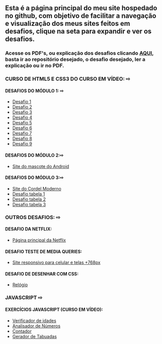 <html lang="pt-br">

<head>
<meta charset="UTF-8">
<meta http-equiv="X-UA-Compatible" content="IE=edge">
<meta name="viewport" content="width=device-width, initial-scale=1.0">
<link rel="stylesheet" href="style.css">
</head>

<body>

<h2><strong>Esta é a página principal do meu site hospedado no github, com objetivo de facilitar a navegação e visualização dos meus sites feitos em desafios, <span id="cor" >clique na seta para expandir e ver os desafios.</span></strong></h2>

<h3>Acesse os PDF's, ou explicação dos desafios clicando <a id="aqui" href="https://github.com/TascaXD" target="_blank">AQUI</a>, basta ir ao repositório desejado, o desafio desejado, ler a explicação ou ir no PDF.</h3>

<h3>CURSO DE HTML5 E CSS3 DO CURSO EM VÍDEO: <span class="menu-icon">⇨</span> </h3> 

<div class="desafios-menu">
<h4>DESAFIOS DO MÓDULO 1: <span class="menu-icon">⇨</span> </h4>

<ul class="desafios-menu">

<a href="https://tascaxd.github.io/PROJETOS/HTML%2BCSS/CURSO-EM-VIDEO/modulo-1/DESAFIO%201/desafio1.html" target="_blank">
<li>Desafio 1</li>
</a>

<a href="https://tascaxd.github.io/PROJETOS/HTML%2BCSS/CURSO-EM-VIDEO/modulo-1/DESAFIO%202/desafio2.html" target="_blank">
<li>Desafio 2</li>
</a>

<a href="https://tascaxd.github.io/PROJETOS/HTML%2BCSS/CURSO-EM-VIDEO/modulo-1/DESAFIO%203/desafio3.html" target="_blank">
<li>Desafio 3</li>
</a>

<a href="https://tascaxd.github.io/PROJETOS/HTML%2BCSS/CURSO-EM-VIDEO/modulo-1/DESAFIO%204/desafio4.html" target="_blank">
<li>Desafio 4</li>
</a>

<a href="https://tascaxd.github.io/PROJETOS/HTML%2BCSS/CURSO-EM-VIDEO/modulo-1/DESAFIO%205/desafio5.html" target="_blank">
<li>Desafio 5</li>
</a>

<a href="https://tascaxd.github.io/PROJETOS/HTML%2BCSS/CURSO-EM-VIDEO/modulo-1/DESAFIO6/desafio6.html" target="_blank">
<li>Desafio 6</li>
</a>
<a href="https://tascaxd.github.io/PROJETOS/HTML%2BCSS/CURSO-EM-VIDEO/modulo-1/DESAFIO7/desafio7.html" target="_blank">
<li>Desafio 7</li>
</a>

<a href="https://tascaxd.github.io/PROJETOS/HTML%2BCSS/CURSO-EM-VIDEO/modulo-1/DESAFIO8/desafio8.html" target="_blank">
<li>Desafio 8</li>
</a>

<a href="https://tascaxd.github.io/PROJETOS/HTML%2BCSS/CURSO-EM-VIDEO/modulo-1/DESAFIO9/desafio9.html" target="_blank">
<li>Desafio 9</li>
</a>
</ul>

<h4>DESAFIOS DO MÓDULO 2:<span class="menu-icon">⇨</span></h4>

<ul class="desafios-menu">

<a href="https://tascaxd.github.io/PROJETOS/HTML%2BCSS/CURSO-EM-VIDEO/modulo-2/pagina2.html" target="_blank">
<li>Site do mascote do Android</li>
</a>

</ul>

<h4>DESAFIOS DO MÓDULO 3:<span class="menu-icon">⇨</span></h4>

<ul class="desafios-menu">

<a href="https://tascaxd.github.io/PROJETOS/HTML%2BCSS/CURSO-EM-VIDEO/modulo-3/desafio%20cordel/cordel.html" target="_blank">
<li>Site do Cordel Moderno</li>
</a>

<a href="https://tascaxd.github.io/PROJETOS/HTML%2BCSS/CURSO-EM-VIDEO/modulo-3/desafio%20tabelas/table.html" target="_blank">
<li>Desafio tabela 1</li>
</a>

<a href="https://tascaxd.github.io/PROJETOS/HTML%2BCSS/CURSO-EM-VIDEO/modulo-3/desafio%20tabelas/table2.html" target="_blank">
<li>Desafio tabela 2</li>
</a>

<a href="https://tascaxd.github.io/PROJETOS/HTML%2BCSS/CURSO-EM-VIDEO/modulo-3/desafio%20tabelas/table3.html" target="_blank">
<li>Desafio tabela 3</li>
</a>

</ul>

</div>

<h3>OUTROS DESAFIOS:  <span class="menu-icon">⇨</span> </h3> 

<div class="desafios-menu">
<h4>DESAFIO DA NETFLIX:</h4>

<ul>   
<a href="https://tascaxd.github.io/PROJETOS/HTML%2BCSS/NETFLIX/netflix.html" target="_blank">
<li>Página principal da Netflix</li>
</a>
</ul>

<h4>DESAFIO TESTE DE MEDIA QUERIES:</h4>

<ul>
<a href="https://tascaxd.github.io/PROJETOS/HTML%2BCSS/CURSO-EM-VIDEO/Modulo-4-MEDIA-QUERY/desafio-mq-teste/index.html" target="_blank">
<li>Site responsivo para celular e telas +768px</li>
</a>
</ul>

<h4>DESAFIO DE DESENHAR COM CSS:</h4>

<ul>
<a href="https://tascaxd.github.io/PROJETOS/HTML%2BCSS/projeto-relogio/relogio.html" target="_blank">
<li>Relógio</li>
</a>
</ul>

</div>

<h3>JAVASCRIPT  <span class="menu-icon">⇨</span> </h3> 

<div class="desafios-menu">
    <h4>EXERCÍCIOS JAVASCRIPT (CURSO EM VÍDEO):</h4>
    <ul>
        <a href="https://tascaxd.github.io/PROJETOS/JAVASCRIPT/CURSO-EM-VIDEO/Verificador%20de%20idade/index.html" target="_blank">
        <li>Verificador de idades</li>
    </a>
    <a href="https://tascaxd.github.io/PROJETOS/JAVASCRIPT/CURSO-EM-VIDEO/Analisador%20de%20Números/index.html" target="_blank">
    <li>Analisador de Números</li>
    </a>
        <a href="https://tascaxd.github.io/PROJETOS/JAVASCRIPT/CURSO-EM-VIDEO/Contador/index.html" target="_blank">
    <li>Contador</li>
    </a>
        <a href="https://tascaxd.github.io/PROJETOS/JAVASCRIPT/CURSO-EM-VIDEO/Gerador%20de%20tabuada/index.html" target="_blank">
    <li>Gerador de Tabuadas</li>
    </a>
    </ul>
</div>

<script src="script.js"></script>
</body>
</html>

